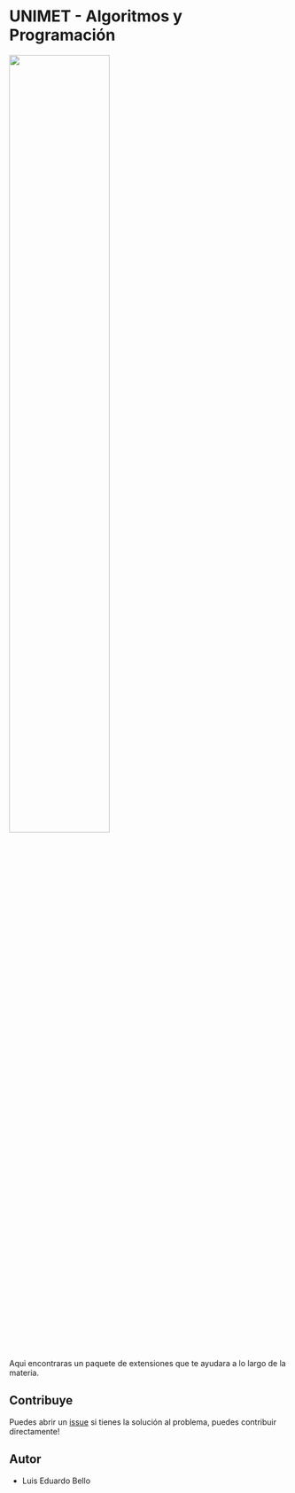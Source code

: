# UNIMET - Algoritmos y Programación

<img src="https://raw.githubusercontent.com/luiseduardobello/UNIMET-Extension-Pack/master/logo.jpg" width="60%">

Aqui encontraras un paquete de extensiones que te ayudara a lo largo de la materia.

## Contribuye

Puedes abrir un [issue](https://github.com/luiseduardobello/UNIMET-Extensions-Pack/issues) si tienes la solución al problema, puedes contribuir directamente!

## Autor

- Luis Eduardo Bello
